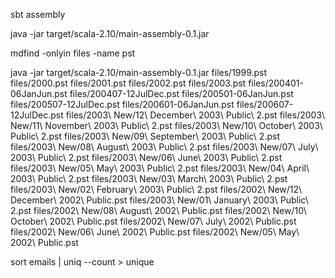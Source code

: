 sbt assembly

java -jar target/scala-2.10/main-assembly-0.1.jar

mdfind -onlyin files -name pst

java -jar target/scala-2.10/main-assembly-0.1.jar files/1999.pst files/2000.pst files/2001.pst files/2002.pst files/2003.pst files/200401-06JanJun.pst files/200407-12JulDec.pst files/200501-06JanJun.pst files/200507-12JulDec.pst files/200601-06JanJun.pst files/200607-12JulDec.pst files/2003\ New/12\ December\ 2003\ Public\ 2.pst files/2003\ New/11\ November\ 2003\ Public\ 2.pst files/2003\ New/10\ October\ 2003\ Public\ 2.pst files/2003\ New/09\ September\ 2003\ Public\ 2.pst files/2003\ New/08\ August\ 2003\ Public\ 2.pst files/2003\ New/07\ July\ 2003\ Public\ 2.pst files/2003\ New/06\ June\ 2003\ Public\ 2.pst files/2003\ New/05\ May\ 2003\ Public\ 2.pst files/2003\ New/04\ April\ 2003\ Public\ 2.pst files/2003\ New/03\ March\ 2003\ Public\ 2.pst files/2003\ New/02\ February\ 2003\ Public\ 2.pst files/2002\ New/12\ December\ 2002\ Public.pst files/2003\ New/01\ January\ 2003\ Public\ 2.pst files/2002\ New/08\ August\ 2002\ Public.pst files/2002\ New/10\ October\ 2002\ Public.pst files/2002\ New/07\ July\ 2002\ Public.pst files/2002\ New/06\ June\ 2002\ Public.pst files/2002\ New/05\ May\ 2002\ Public.pst 


sort emails | uniq --count > unique

